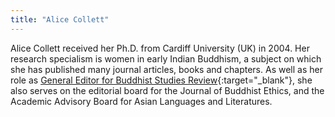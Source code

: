 ```yaml
---
title: "Alice Collett"
---
```


Alice Collett received her Ph.D. from Cardiff University (UK) in 2004. Her research specialism is women in early Indian Buddhism, a subject on which she has published many journal articles, books and chapters.
As well as her role as [General Editor for Buddhist Studies Review](https://journal.equinoxpub.com/BSR/about){:target="_blank"}, she also serves on the editorial board for the Journal of Buddhist Ethics, and the Academic Advisory Board for Asian Languages and Literatures.
